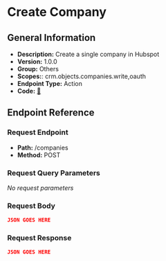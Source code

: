 # Create Company

## General Information

- **Description:** Create a single company in Hubspot
- **Version:** 1.0.0
- **Group:** Others
- **Scopes:**: crm.objects.companies.write,oauth
- **Endpoint Type:** Action
- **Code:** [🔗](https://github.com/NangoHQ/integration-templates/tree/main/integrations/hubspot/actions/create-company.ts)

## Endpoint Reference

### Request Endpoint

- **Path:** /companies
- **Method:** POST

### Request Query Parameters

_No request parameters_

### Request Body

```json
JSON GOES HERE
```

### Request Response

```json
JSON GOES HERE
```
